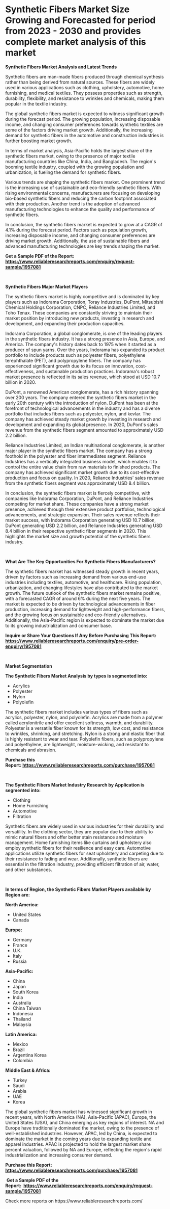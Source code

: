 <p><h1>Synthetic Fibers Market Size Growing and Forecasted for period from 2023 - 2030 and provides complete market analysis of this market</h1></p><p><strong>Synthetic Fibers Market Analysis and Latest Trends</strong></p>
<p><p>Synthetic fibers are man-made fibers produced through chemical synthesis rather than being derived from natural sources. These fibers are widely used in various applications such as clothing, upholstery, automotive, home furnishing, and medical textiles. They possess properties such as strength, durability, flexibility, and resistance to wrinkles and chemicals, making them popular in the textile industry.</p><p>The global synthetic fibers market is expected to witness significant growth during the forecast period. The growing population, increasing disposable income, and changing consumer preferences towards synthetic textiles are some of the factors driving market growth. Additionally, the increasing demand for synthetic fibers in the automotive and construction industries is further boosting market growth.</p><p>In terms of market analysis, Asia-Pacific holds the largest share of the synthetic fibers market, owing to the presence of major textile manufacturing countries like China, India, and Bangladesh. The region's booming textile industry, coupled with the growing population and urbanization, is fueling the demand for synthetic fibers.</p><p>Various trends are shaping the synthetic fibers market. One prominent trend is the increasing use of sustainable and eco-friendly synthetic fibers. With rising environmental concerns, manufacturers are focusing on developing bio-based synthetic fibers and reducing the carbon footprint associated with their production. Another trend is the adoption of advanced manufacturing technologies to enhance the quality and performance of synthetic fibers.</p><p>In conclusion, the synthetic fibers market is expected to grow at a CAGR of 4.1% during the forecast period. Factors such as population growth, increasing disposable income, and changing consumer preferences are driving market growth. Additionally, the use of sustainable fibers and advanced manufacturing technologies are key trends shaping the market.</p></p>
<p><strong>Get a Sample PDF of the Report:&nbsp; <a href="https://www.reliableresearchreports.com/enquiry/request-sample/1957081">https://www.reliableresearchreports.com/enquiry/request-sample/1957081</a></strong></p>
<p>&nbsp;</p>
<p><strong>Synthetic Fibers Major Market Players</strong></p>
<p><p>The synthetic fibers market is highly competitive and is dominated by key players such as Indorama Corporation, Toray Industries, DuPont, Mitsubishi Chemical Holdings Corporation, CNPC, Reliance Industries Limited, and Toho Tenax. These companies are constantly striving to maintain their market position by introducing new products, investing in research and development, and expanding their production capacities.</p><p>Indorama Corporation, a global conglomerate, is one of the leading players in the synthetic fibers industry. It has a strong presence in Asia, Europe, and America. The company's history dates back to 1975 when it started as a producer of spun yarns. Over the years, Indorama has expanded its product portfolio to include products such as polyester fibers, polyethylene terephthalate (PET), and polypropylene fibers. The company has experienced significant growth due to its focus on innovation, cost-effectiveness, and sustainable production practices. Indorama's robust market presence is reflected in its sales revenue, which stood at USD 10.7 billion in 2020.</p><p>DuPont, a renowned American conglomerate, has a rich history spanning over 200 years. The company entered the synthetic fibers market in the early 20th century with the introduction of nylon. DuPont has been at the forefront of technological advancements in the industry and has a diverse portfolio that includes fibers such as polyester, nylon, and kevlar. The company has achieved steady market growth by investing in research and development and expanding its global presence. In 2020, DuPont's sales revenue from the synthetic fibers segment amounted to approximately USD 2.2 billion.</p><p>Reliance Industries Limited, an Indian multinational conglomerate, is another major player in the synthetic fibers market. The company has a strong foothold in the polyester and fiber intermediates segment. Reliance Industries has a vertically integrated business model, which enables it to control the entire value chain from raw materials to finished products. The company has achieved significant market growth due to its cost-effective production and focus on quality. In 2020, Reliance Industries' sales revenue from the synthetic fibers segment was approximately USD 8.4 billion.</p><p>In conclusion, the synthetic fibers market is fiercely competitive, with companies like Indorama Corporation, DuPont, and Reliance Industries competing for market share. These companies have a strong market presence, achieved through their extensive product portfolios, technological advancements, and strategic expansion. Their sales revenue reflects their market success, with Indorama Corporation generating USD 10.7 billion, DuPont generating USD 2.2 billion, and Reliance Industries generating USD 8.4 billion in their respective synthetic fiber segments in 2020. This highlights the market size and growth potential of the synthetic fibers industry.</p></p>
<p>&nbsp;</p>
<p><strong>What Are The Key Opportunities For Synthetic Fibers Manufacturers?</strong></p>
<p><p>The synthetic fibers market has witnessed steady growth in recent years, driven by factors such as increasing demand from various end-use industries including textiles, automotive, and healthcare. Rising population, urbanization, and changing lifestyles have also contributed to the market growth. The future outlook of the synthetic fibers market remains positive, with a forecasted CAGR of around 6% during the next five years. The market is expected to be driven by technological advancements in fiber production, increasing demand for lightweight and high-performance fibers, and the growing focus on sustainable and eco-friendly alternatives. Additionally, the Asia-Pacific region is expected to dominate the market due to its growing industrialization and consumer base.</p></p>
<p><strong>Inquire or Share Your Questions If Any Before Purchasing This Report: <a href="https://www.reliableresearchreports.com/enquiry/pre-order-enquiry/1957081">https://www.reliableresearchreports.com/enquiry/pre-order-enquiry/1957081</a></strong></p>
<p>&nbsp;</p>
<p><strong>Market Segmentation</strong></p>
<p><strong>The Synthetic Fibers Market Analysis by types is segmented into:</strong></p>
<p><ul><li>Acrylics</li><li>Polyester</li><li>Nylon</li><li>Polyolefin</li></ul></p>
<p><p>The synthetic fibers market includes various types of fibers such as acrylics, polyester, nylon, and polyolefin. Acrylics are made from a polymer called acrylonitrile and offer excellent softness, warmth, and durability. Polyester is a versatile fiber known for its strength, low cost, and resistance to wrinkles, shrinking, and stretching. Nylon is a strong and elastic fiber that is highly resistant to wear and tear. Polyolefin fibers, such as polypropylene and polyethylene, are lightweight, moisture-wicking, and resistant to chemicals and abrasion.</p></p>
<p><strong>Purchase this Report:&nbsp;<a href="https://www.reliableresearchreports.com/purchase/1957081">https://www.reliableresearchreports.com/purchase/1957081</a></strong></p>
<p>&nbsp;</p>
<p><strong>The Synthetic Fibers Market Industry Research by Application is segmented into:</strong></p>
<p><ul><li>Clothing</li><li>Home Furnishing</li><li>Automotive</li><li>Filtration</li></ul></p>
<p><p>Synthetic fibers are widely used in various industries for their durability and versatility. In the clothing sector, they are popular due to their ability to mimic natural fibers and offer better stain resistance and moisture management. Home furnishing items like curtains and upholstery also employ synthetic fibers for their resilience and easy care. Automotive applications utilize synthetic fibers for seat upholstery and carpeting due to their resistance to fading and wear. Additionally, synthetic fibers are essential in the filtration industry, providing efficient filtration of air, water, and other substances.</p></p>
<p>&nbsp;</p>
<p><strong>In terms of Region, the Synthetic Fibers Market Players available by Region are:</strong></p>
<p>
    <p> <strong> North America: </strong>
        <ul>
            <li>United States</li>
            <li>Canada</li>
        </ul>
        </p> 
    <p> <strong> Europe: </strong>
        <ul>
            <li>Germany</li>
            <li>France</li>
            <li>U.K.</li>
            <li>Italy</li>
            <li>Russia</li>
        </ul>
        </p> 
    <p> <strong> Asia-Pacific: </strong>
        <ul>
            <li>China</li>
            <li>Japan</li>
            <li>South Korea</li>
            <li>India</li>
            <li>Australia</li>
            <li>China Taiwan</li>
            <li>Indonesia</li>
            <li>Thailand</li>
            <li>Malaysia</li>
        </ul>
        </p> 
    <p> <strong> Latin America: </strong>
        <ul>
            <li>Mexico</li>
            <li>Brazil</li>
            <li>Argentina Korea</li>
            <li>Colombia</li>
        </ul>
        </p> 
    <p> <strong> Middle East & Africa: </strong>
        <ul>
            <li>Turkey</li>
            <li>Saudi</li>
            <li>Arabia</li>
            <li>UAE</li>
            <li>Korea</li>
        </ul>
    </p>
    </p>
<p><p>The global synthetic fibers market has witnessed significant growth in recent years, with North America (NA), Asia-Pacific (APAC), Europe, the United States (USA), and China emerging as key regions of interest. NA and Europe have traditionally dominated the market, owing to the presence of well-established industries. However, APAC, led by China, is expected to dominate the market in the coming years due to expanding textile and apparel industries. APAC is projected to hold the largest market share percent valuation, followed by NA and Europe, reflecting the region's rapid industrialization and increasing consumer demand.</p></p>
<p><strong>Purchase this Report: <a href="https://www.reliableresearchreports.com/purchase/1957081">https://www.reliableresearchreports.com/purchase/1957081</a></strong></p>
<p>&nbsp;<strong>Get a Sample PDF of the Report:&nbsp;&nbsp;<a href="https://www.reliableresearchreports.com/enquiry/request-sample/1957081">https://www.reliableresearchreports.com/enquiry/request-sample/1957081</a></strong></p>
<p><strong></strong></p>
<p>Check more reports on https://www.reliableresearchreports.com/</p>